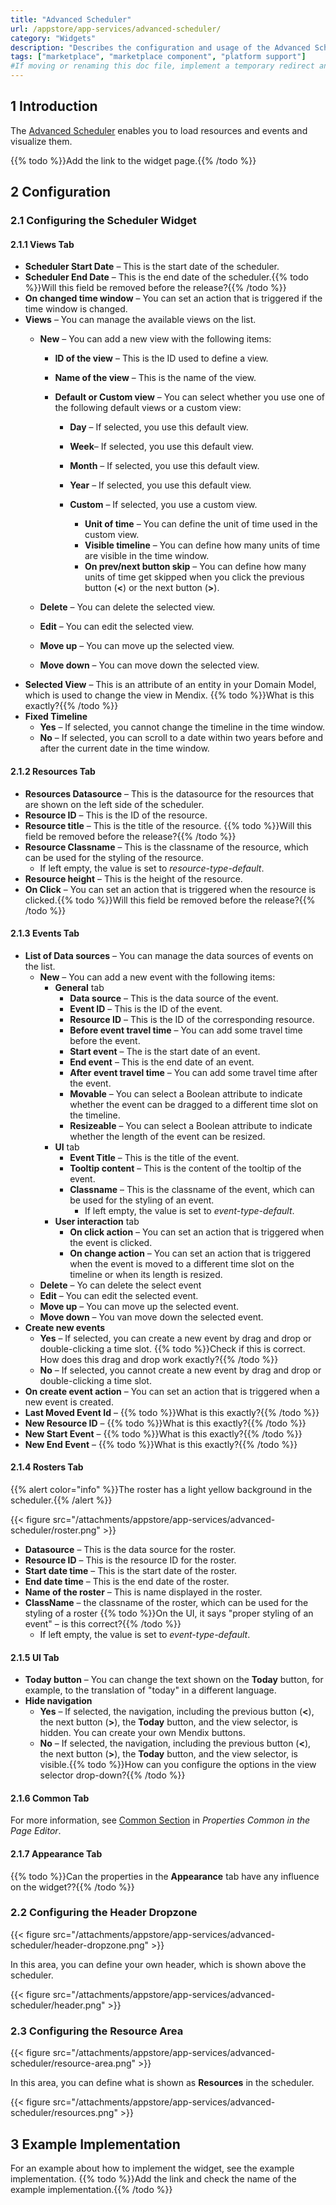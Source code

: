```yaml
---
title: "Advanced Scheduler"
url: /appstore/app-services/advanced-scheduler/
category: "Widgets"
description: "Describes the configuration and usage of the Advanced Scheduler widget, which is available in the Mendix Marketplace."
tags: ["marketplace", "marketplace component", "platform support"]
#If moving or renaming this doc file, implement a temporary redirect and let the respective team know they should update the URL in the product. See Mapping to Products for more details. 
---
```


## 1 Introduction

The [Advanced Scheduler]() enables you to load resources and events and visualize them.

{{% todo %}}Add the link to the widget page.{{% /todo %}}

## 2 Configuration

### 2.1 Configuring the Scheduler Widget

#### 2.1.1 Views Tab

* **Scheduler Start Date** – This is the start date of the scheduler.
* **Scheduler End Date** – This is the end date of the scheduler.{{% todo %}}Will this field be removed before the release?{{% /todo %}}  
* **On changed time window** – You can set an action that is triggered if the time window is changed.
* **Views** – You can manage the available views on the list.
  * **New** – You can add a new view with the following items:
    * **ID of the view** – This is the ID used to define a view.
  
    * **Name of the view** – This is the name of the view.
  
    * **Default or Custom view** – You can select whether you use one of the following default views or a custom view:
      * **Day** – If selected, you use this default view.
      
      * **Week**– If selected, you use this default view.
      
      * **Month** – If selected, you use this default view.
      
      * **Year** – If selected, you use this default view.
      
      * **Custom** – If selected, you use a custom view.
        * **Unit of time** – You can define the unit of time used in the custom view.
        * **Visible timeline** – You can define how many units of time are visible in the time window.
        * **On prev/next button skip** – You can define how many units of time get skipped when you click the previous button (**<**) or the next button (**>**).
      
    
  * **Delete** – You can delete the selected view.

  * **Edit** – You can edit the selected view.

  * **Move up** – You can move up the selected view.

  * **Move down** – You can move down the selected view.
* **Selected View** – This is an attribute of an entity in your Domain Model, which is used to change the view in Mendix. {{% todo %}}What is this  exactly?{{% /todo %}}
* **Fixed Timeline**
  * **Yes** – If selected, you cannot change the timeline in the time window.
  * **No** – If selected, you can scroll to a date within two years before and after the current date in the time window.

#### 2.1.2 Resources Tab

* **Resources Datasource** – This is the datasource for the resources that are shown on the left side of the scheduler.
* **Resource ID** – This is the ID of the resource.
* **Resource title** – This is the title of the resource. {{% todo %}}Will this field be removed before the release?{{% /todo %}}
* **Resource Classname** – This is the classname of the resource, which can be used for the styling of the resource.
  * If left empty, the value is set to *resource-type-default*.
* **Resource height** – This is the height of the resource.
* **On Click** – You can set an action that is triggered when the resource is clicked.{{% todo %}}Will this field be removed before the release?{{% /todo %}}

#### 2.1.3 Events Tab

*  **List of Data sources** – You can manage the data sources of events on the list.
    *  **New** – You can add a new event with the following items:
        * **General** tab
          * **Data source** – This is the data source of the event.
          * **Event ID** – This is the ID of the event.
          * **Resource ID** – This is the ID of the corresponding resource.
          * **Before event travel time** – You can add some travel time before the event.
          * **Start event** – The is the start date of an event.
          * **End event** – This is the end date of an event.
          * **After event travel time** – You can add some travel time after the event.
          * **Movable** – You can select a Boolean attribute to indicate whether the event can be dragged to a different time slot on the timeline.
          * **Resizeable** – You can select a Boolean attribute to indicate whether the length of the event can be resized.
        * **UI** tab
          * **Event Title** – This is the title of the event.
          * **Tooltip content** – This is the content of the tooltip of the event.
          * **Classname** – This is the classname of the event, which can be used for the styling of an event.
            * If left empty, the value is set to *event-type-default*.
        * **User interaction** tab
          * **On click action** – You can set an action that is triggered when the event is clicked.
          * **On change action** – You can set an action that is triggered when the event is moved to a different time slot on the timeline or when its length is resized.
    *  **Delete** – Yo can delete the select event
    *  **Edit** – You can edit the selected event.
    *  **Move up** – You can move up the selected event.
    *  **Move down** – You van move down the selected event.
* **Create new events**
  * **Yes** – If selected, you can create a new event by drag and drop or double-clicking a time slot. {{% todo %}}Check if this is correct. How does this drag and drop work exactly?{{% /todo %}}
  * **No** – If selected, you cannot create a new event by drag and drop or double-clicking a time slot.
*  **On create event action** – You can set an action that is triggered when a new event is created.
*  **Last Moved Event Id** – {{% todo %}}What is this exactly?{{% /todo %}}
*  **New Resource ID** – {{% todo %}}What is this exactly?{{% /todo %}}
*  **New Start Event** – {{% todo %}}What is this exactly?{{% /todo %}}
* **New End Event** – {{% todo %}}What is this exactly?{{% /todo %}}

#### 2.1.4 Rosters Tab

{{% alert color="info" %}}The roster has a light yellow background in the scheduler.{{% /alert %}}

{{< figure src="/attachments/appstore/app-services/advanced-scheduler/roster.png" >}}

* **Datasource** – This is the data source for the roster.
* **Resource ID** – This is the resource ID for the roster.
* **Start date time** – This is the start date of the roster.
* **End date time** – This is the end date of the roster.
* **Name of the roster** – This is name displayed in the roster.
* **ClassName** – the classname of the roster, which can be used for the styling of a roster {{% todo %}}On the UI, it says "proper styling of an event" – is this correct?{{% /todo %}}
  * If left empty, the value is set to *event-type-default*.

#### 2.1.5 UI Tab

* **Today button**  – You can change the text shown on the **Today** button, for example, to the translation of "today" in a different language.
* **Hide navigation**
  * **Yes** – If selected, the navigation, including the previous button (**<**), the next button (**>**), the **Today** button, and the view selector, is hidden. You can create your own Mendix buttons.
  * **No** – If selected, the navigation, including the previous button (**<**), the next button (**>**), the **Today** button, and the view selector, is visible.{{% todo %}}How can you configure the options in the view selector drop-down?{{% /todo %}}

#### 2.1.6 Common Tab

For more information, see [Common Section](https://docs.mendix.com/refguide/common-widget-properties/#common-properties) in *Properties Common in the Page Editor*.

#### 2.1.7 Appearance Tab

{{% todo %}}Can the properties in the **Appearance** tab have any influence on the widget??{{% /todo %}}

### 2.2 Configuring the Header Dropzone

{{< figure src="/attachments/appstore/app-services/advanced-scheduler/header-dropzone.png" >}}

In this area, you can define your own header, which is shown above the scheduler.

{{< figure src="/attachments/appstore/app-services/advanced-scheduler/header.png" >}}

### 2.3 Configuring the Resource Area

{{< figure src="/attachments/appstore/app-services/advanced-scheduler/resource-area.png" >}}

In this area, you can define what is shown as **Resources** in the scheduler.

{{< figure src="/attachments/appstore/app-services/advanced-scheduler/resources.png" >}}

## 3 Example Implementation

For an example about how to implement the widget, see the example implementation.  {{% todo %}}Add the link and check the name of the example implementation.{{% /todo %}}




